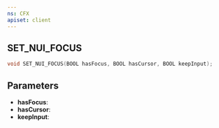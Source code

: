 ```yaml
---
ns: CFX
apiset: client
---
```

## SET_NUI_FOCUS

```c
void SET_NUI_FOCUS(BOOL hasFocus, BOOL hasCursor, BOOL keepInput);
```


## Parameters
* **hasFocus**: 
* **hasCursor**: 
* **keepInput**:
